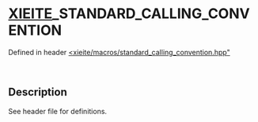 # [XIEITE](../../macros.md)\_STANDARD\_CALLING\_CONVENTION
Defined in header [<xieite/macros/standard_calling_convention.hpp"](../../../include/xieite/macros/standard_calling_convention.hpp)

&nbsp;

## Description
See header file for definitions.
